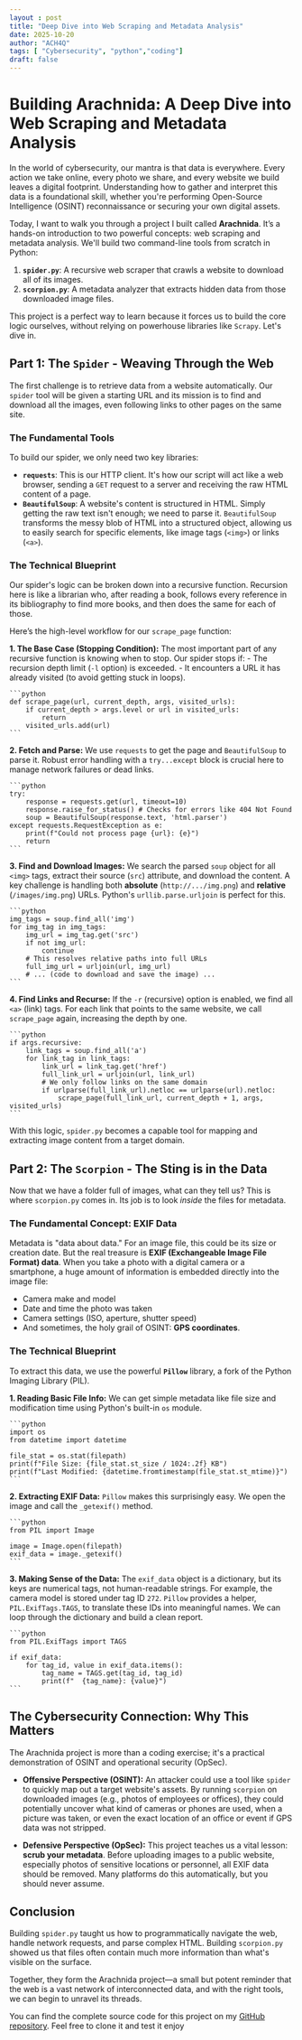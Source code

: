 ```yaml
---
layout : post
title: "Deep Dive into Web Scraping and Metadata Analysis"
date: 2025-10-20
author: "ACH4Q"
tags: [ "Cybersecurity", "python","coding"]
draft: false
---
```


# Building Arachnida: A Deep Dive into Web Scraping and Metadata Analysis

In the world of cybersecurity, our mantra is that data is everywhere. Every action we take online, every photo we share, and every website we build leaves a digital footprint. Understanding how to gather and interpret this data is a foundational skill, whether you're performing Open-Source Intelligence (OSINT) reconnaissance or securing your own digital assets.

Today, I want to walk you through a project I built called **Arachnida**. It’s a hands-on introduction to two powerful concepts: web scraping and metadata analysis. We'll build two command-line tools from scratch in Python:

1.  **`spider.py`**: A recursive web scraper that crawls a website to download all of its images.
2.  **`scorpion.py`**: A metadata analyzer that extracts hidden data from those downloaded image files.

This project is a perfect way to learn because it forces us to build the core logic ourselves, without relying on powerhouse libraries like `Scrapy`. Let's dive in.

## Part 1: The `Spider` - Weaving Through the Web

The first challenge is to retrieve data from a website automatically. Our `spider` tool will be given a starting URL and its mission is to find and download all the images, even following links to other pages on the same site.

### The Fundamental Tools

To build our spider, we only need two key libraries:

-   **`requests`**: This is our HTTP client. It's how our script will act like a web browser, sending a `GET` request to a server and receiving the raw HTML content of a page.
-   **`BeautifulSoup`**: A website's content is structured in HTML. Simply getting the raw text isn't enough; we need to parse it. `BeautifulSoup` transforms the messy blob of HTML into a structured object, allowing us to easily search for specific elements, like image tags (`<img>`) or links (`<a>`).

### The Technical Blueprint

Our spider's logic can be broken down into a recursive function. Recursion here is like a librarian who, after reading a book, follows every reference in its bibliography to find more books, and then does the same for each of those.

Here’s the high-level workflow for our `scrape_page` function:

**1. The Base Case (Stopping Condition):** The most important part of any recursive function is knowing when to stop. Our spider stops if:
    - The recursion depth limit (`-l` option) is exceeded.
    - It encounters a URL it has already visited (to avoid getting stuck in loops).

    ```python
    def scrape_page(url, current_depth, args, visited_urls):
        if current_depth > args.level or url in visited_urls:
            return
        visited_urls.add(url)
    ```

**2. Fetch and Parse:** We use `requests` to get the page and `BeautifulSoup` to parse it. Robust error handling with a `try...except` block is crucial here to manage network failures or dead links.

    ```python
    try:
        response = requests.get(url, timeout=10)
        response.raise_for_status() # Checks for errors like 404 Not Found
        soup = BeautifulSoup(response.text, 'html.parser')
    except requests.RequestException as e:
        print(f"Could not process page {url}: {e}")
        return
    ```

**3. Find and Download Images:** We search the parsed `soup` object for all `<img>` tags, extract their source (`src`) attribute, and download the content. A key challenge is handling both **absolute** (`http://.../img.png`) and **relative** (`/images/img.png`) URLs. Python's `urllib.parse.urljoin` is perfect for this.

    ```python
    img_tags = soup.find_all('img')
    for img_tag in img_tags:
        img_url = img_tag.get('src')
        if not img_url:
            continue
        # This resolves relative paths into full URLs
        full_img_url = urljoin(url, img_url)
        # ... (code to download and save the image) ...
    ```

**4. Find Links and Recurse:** If the `-r` (recursive) option is enabled, we find all `<a>` (link) tags. For each link that points to the same website, we call `scrape_page` again, increasing the depth by one.

    ```python
    if args.recursive:
        link_tags = soup.find_all('a')
        for link_tag in link_tags:
            link_url = link_tag.get('href')
            full_link_url = urljoin(url, link_url)
            # We only follow links on the same domain
            if urlparse(full_link_url).netloc == urlparse(url).netloc:
                scrape_page(full_link_url, current_depth + 1, args, visited_urls)
    ```

With this logic, `spider.py` becomes a capable tool for mapping and extracting image content from a target domain.

## Part 2: The `Scorpion` - The Sting is in the Data

Now that we have a folder full of images, what can they tell us? This is where `scorpion.py` comes in. Its job is to look *inside* the files for metadata.

### The Fundamental Concept: EXIF Data

Metadata is "data about data." For an image file, this could be its size or creation date. But the real treasure is **EXIF (Exchangeable Image File Format) data**. When you take a photo with a digital camera or a smartphone, a huge amount of information is embedded directly into the image file:
- Camera make and model
- Date and time the photo was taken
- Camera settings (ISO, aperture, shutter speed)
- And sometimes, the holy grail of OSINT: **GPS coordinates**.

### The Technical Blueprint

To extract this data, we use the powerful **`Pillow`** library, a fork of the Python Imaging Library (PIL).

**1. Reading Basic File Info:** We can get simple metadata like file size and modification time using Python's built-in `os` module.

    ```python
    import os
    from datetime import datetime

    file_stat = os.stat(filepath)
    print(f"File Size: {file_stat.st_size / 1024:.2f} KB")
    print(f"Last Modified: {datetime.fromtimestamp(file_stat.st_mtime)}")
    ```

**2. Extracting EXIF Data:** `Pillow` makes this surprisingly easy. We open the image and call the `_getexif()` method.

    ```python
    from PIL import Image

    image = Image.open(filepath)
    exif_data = image._getexif()
    ```

**3. Making Sense of the Data:** The `exif_data` object is a dictionary, but its keys are numerical tags, not human-readable strings. For example, the camera model is stored under tag ID `272`. `Pillow` provides a helper, `PIL.ExifTags.TAGS`, to translate these IDs into meaningful names. We can loop through the dictionary and build a clean report.

    ```python
    from PIL.ExifTags import TAGS

    if exif_data:
        for tag_id, value in exif_data.items():
            tag_name = TAGS.get(tag_id, tag_id)
            print(f"  {tag_name}: {value}")
    ```

## The Cybersecurity Connection: Why This Matters

The Arachnida project is more than a coding exercise; it's a practical demonstration of OSINT and operational security (OpSec).

-   **Offensive Perspective (OSINT):** An attacker could use a tool like `spider` to quickly map out a target website's assets. By running `scorpion` on downloaded images (e.g., photos of employees or offices), they could potentially uncover what kind of cameras or phones are used, when a picture was taken, or even the exact location of an office or event if GPS data was not stripped.

-   **Defensive Perspective (OpSec):** This project teaches us a vital lesson: **scrub your metadata**. Before uploading images to a public website, especially photos of sensitive locations or personnel, all EXIF data should be removed. Many platforms do this automatically, but you should never assume.

## Conclusion

Building `spider.py` taught us how to programmatically navigate the web, handle network requests, and parse complex HTML. Building `scorpion.py` showed us that files often contain much more information than what's visible on the surface.

Together, they form the Arachnida project—a small but potent reminder that the web is a vast network of interconnected data, and with the right tools, we can begin to unravel its threads.

You can find the complete source code for this project on my [GitHub repository](https://github.com/ACH4Q/Arachnida). Feel free to clone it and test it enjoy
